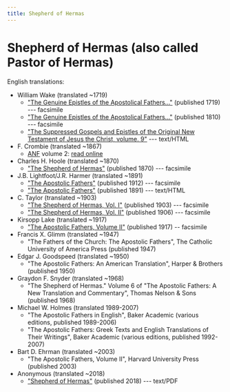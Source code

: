 ```yaml
---
title: Shepherd of Hermas
---
```


# Shepherd of Hermas (also called Pastor of Hermas)

English translations:
* William Wake (translated ~1719)
  * ["The Genuine Epistles of the Apostolical Fathers..."](https://archive.org/details/genuineepistleso1719wake) (published 1719) --- facsimile
  * ["The Genuine Epistles of the Apostolical Fathers..."](https://archive.org/details/genuineepistleso01wake) (published 1810) --- facsimile
  * ["The Suppressed Gospels and Epistles of the Original New Testament of Jesus the Christ, volume. 9"](http://www.gutenberg.org/ebooks/6515) --- text/HTML
* F. Crombie (translated ~1867) 
  * [ANF](anf.html) volume 2: [read online](http://www.ccel.org/ccel/schaff/anf02.ii.i.html)
* Charles H. Hoole (translated ~1870)
  * ["The Shepherd of Hermas"](https://archive.org/details/shepherdhermast00hermgoog) (published 1870) --- facsimile
* J.B. Lightfoot/J.R. Harmer (translated ~1891)
  * ["The Apostolic Fathers"](https://archive.org/details/a590752000clemuoft) (published 1912) --- facsimile
  * ["The Apostolic Fathers"](http://www.katapi.org.uk/ApostolicFathers/ApFathers-Contents.html) (published 1891) --- text/HTML
* C. Taylor (translated ~1903)
  * ["The Shepherd of Hermas, Vol. I"](https://archive.org/details/shepherdhermas01taylgoog) (published 1903) --- facsimile
  * ["The Shepherd of Hermas, Vol. II"](https://archive.org/details/shepherdhermas02taylgoog) (published 1906) --- facsimile
* Kirsopp Lake (translated ~1917)
  * ["The Apostolic Fathers, Volume II"](https://archive.org/details/apostolicfathers02lakeuoft) (published 1917) -- facsimile
* Francis X. Glimm (translated ~1947)
  * "The Fathers of the Church: The Apostolic Fathers", The Catholic University of America Press (published 1947)
* Edgar J. Goodspeed (translated ~1950)
  * "The Apostolic Fathers: An American Translation", Harper & Brothers (published 1950)
* Graydon F. Snyder (translated ~1968)
  * "The Shepherd of Hermas." Volume 6 of "The Apostolic Fathers: A New Translation and Commentary", Thomas Nelson & Sons (published 1968)
* Michael W. Holmes (translated 1989-2007)
  * "The Apostolic Fathers in English", Baker Academic (various editions, published 1989-2006)
  * "The Apostolic Fathers: Greek Texts and English Translations of Their Writings", Baker Academic (various editions, published 1992-2007)
* Bart D. Ehrman (translated ~2003)
  * "The Apostolic Fathers, Volume II", Harvard University Press (published 2003)
* Anonymous (translated ~2018)
  * ["Shepherd of Hermas"](http://www.biblicalaudio.com/text/hermas.pdf) (published 2018) --- text/PDF
